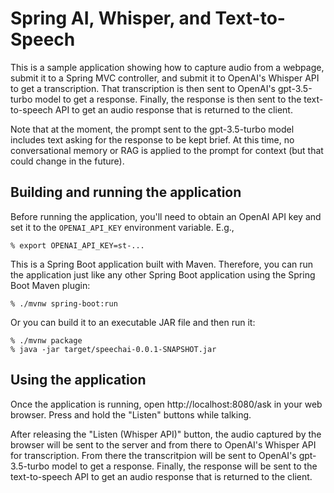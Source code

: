 # Spring AI, Whisper, and Text-to-Speech

This is a sample application showing how to capture audio from a webpage,
submit it to a Spring MVC controller, and submit it to OpenAI's Whisper API
to get a transcription. That transcription is then sent to OpenAI's 
gpt-3.5-turbo model to get a response. Finally, the response is then sent to the
text-to-speech API to get an audio response that is returned to the client.

Note that at the moment, the prompt sent to the gpt-3.5-turbo model includes
text asking for the response to be kept brief. At this time, no conversational
memory or RAG is applied to the prompt for context (but that could change in
the future).

## Building and running the application

Before running the application, you'll need to obtain an OpenAI API
key and set it to the `OPENAI_API_KEY` environment variable. E.g.,

```
% export OPENAI_API_KEY=st-...
```

This is a Spring Boot application built with Maven. Therefore, you can run
the application just like any other Spring Boot application using the Spring
Boot Maven plugin:

```
% ./mvnw spring-boot:run
```

Or you can build it to an executable JAR file and then run it:

```
% ./mvnw package
% java -jar target/speechai-0.0.1-SNAPSHOT.jar
```

## Using the application

Once the application is running, open http://localhost:8080/ask in your
web browser. Press and hold the "Listen" buttons while talking.

After releasing the "Listen (Whisper API)" button, the audio captured by the
browser will be sent to the  server and from there to OpenAI's Whisper API for
transcription. From there the transcritpion will be sent to OpenAI's gpt-3.5-turbo
model to get a response. Finally, the response will be sent to the text-to-speech
API to get an audio response that is returned to the client.
